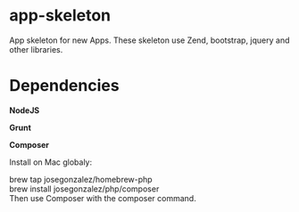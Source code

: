 app-skeleton
============

App skeleton for new Apps. These skeleton use Zend, bootstrap, jquery and other libraries.




Dependencies
============

<b>NodeJS</b>



<b>Grunt</b>



<b>Composer</b>

Install on Mac globaly:

brew tap josegonzalez/homebrew-php<br>
brew install josegonzalez/php/composer<br>
Then use Composer with the composer command.
